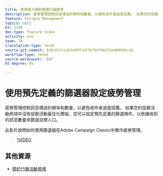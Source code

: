 ```yaml
---
title: 使用壓力規則管理行銷疲勞
description: 疲勞管理控制訊息傳送的頻率和數量，以避免收件者過度招攬。 如果您的促銷活動例項中沒有促銷活動最佳化模組，您可以設定預先定義的篩選條件，以依據收到的訊息數量來篩選目標人口。   此影片說明如何使用篩選器在Adobe Campaign Classic中實作疲勞管理。
feature: Fatigue Management
topics: null
kt: 2148
doc-type: feature video
activity: use
team: TM
translation-type: tm+mt
source-git-commit: 838c617ca163a09fcb57b7b4706433e98869bc3d
workflow-type: tm+mt
source-wordcount: '147'
ht-degree: 3%

---
```



# 使用預先定義的篩選器設定疲勞管理

疲勞管理控制訊息傳送的頻率和數量，以避免收件者過度招攬。 如果您的促銷活動例項中沒有促銷活動最佳化模組，您可以設定預先定義的篩選條件，以依據收到的訊息數量來篩選目標人口。

此影片說明如何使用篩選器在Adobe Campaign Classic中實作疲勞管理。

>[!VIDEO](https://video.tv.adobe.com/v/25091?quality=12)

## 其他資源

* [關於行銷活動態樣](https://docs.adobe.com/content/help/en/campaign-classic/using/orchestrating-campaigns/campaign-optimization/about-campaign-typologies.html)
